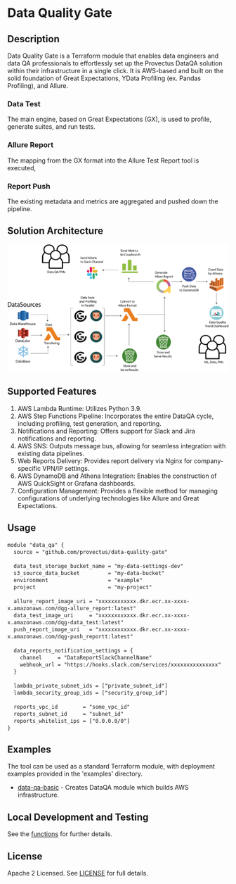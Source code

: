 # Data Quality Gate 

## Description
Data Quality Gate is a Terraform module that enables data engineers and data QA professionals to effortlessly set up the Provectus DataQA solution within their infrastructure in a single click. It is AWS-based and built on the solid foundation of Great Expectations, YData Profiling (ex. Pandas Profiling), and Allure.

### Data Test
The main engine, based on Great Expectations (GX), is used to profile, generate suites, and run tests.

### Allure Report
The mapping from the GX format into the Allure Test Report tool is executed,

### Report Push
The existing metadata and metrics are aggregated and pushed down the pipeline.

## Solution Architecture
![Preview Image](https://raw.githubusercontent.com/provectus/data-quality-gate/main/architecture.PNG)

## Supported Features

1. AWS Lambda Runtime: Utilizes Python 3.9.
2. AWS Step Functions Pipeline: Incorporates the entire DataQA cycle, including profiling, test generation, and reporting.
3. Notifications and Reporting: Offers support for Slack and Jira notifications and reporting.
4. AWS SNS: Outputs message bus, allowing for seamless integration with existing data pipelines.
5. Web Reports Delivery: Provides report delivery via Nginx for company-specific VPN/IP settings.
6. AWS DynamoDB and Athena Integration: Enables the construction of AWS QuickSight or Grafana dashboards.
7. Configuration Management: Provides a flexible method for managing configurations of underlying technologies like Allure and Great Expectations.

## Usage

```hcl
module "data_qa" {
  source = "github.com/provectus/data-quality-gate"

  data_test_storage_bucket_name = "my-data-settings-dev"
  s3_source_data_bucket         = "my-data-bucket"
  environment                   = "example"
  project                       = "my-project"

  allure_report_image_uri = "xxxxxxxxxxxx.dkr.ecr.xx-xxxx-x.amazonaws.com/dqg-allure_report:latest"
  data_test_image_uri     = "xxxxxxxxxxxx.dkr.ecr.xx-xxxx-x.amazonaws.com/dqg-data_test:latest"
  push_report_image_uri   = "xxxxxxxxxxxx.dkr.ecr.xx-xxxx-x.amazonaws.com/dqg-push_reportt:latest"

  data_reports_notification_settings = {
    channel     = "DataReportSlackChannelName"
    webhook_url = "https://hooks.slack.com/services/xxxxxxxxxxxxxxx"
  }

  lambda_private_subnet_ids = ["private_subnet_id"]
  lambda_security_group_ids = ["security_group_id"]

  reports_vpc_id        = "some_vpc_id"
  reports_subnet_id     = "subnet_id"
  reports_whitelist_ips = ["0.0.0.0/0"]
}
```

## Examples

The tool can be used as a standard Terraform module, with deployment examples provided in the 'examples' directory.

- [data-qa-basic](https://github.com/provectus/data-quality-gate/tree/main/examples/basic) - Creates DataQA module which builds AWS infrastructure.

## Local Development and Testing

See the [functions](https://github.com/provectus/data-quality-gate/tree/main/functions) for further details.

## License

Apache 2 Licensed. See [LICENSE](https://github.com/provectus/data-quality-gate/tree/main/LICENSE) for full details.
